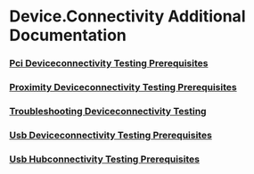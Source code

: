 # Device.Connectivity Additional Documentation
### [Pci Deviceconnectivity Testing Prerequisites](testref/pci-deviceconnectivity-testing-prerequisites.md.md)
### [Proximity Deviceconnectivity Testing Prerequisites](testref/proximity-deviceconnectivity-testing-prerequisites.md.md)
### [Troubleshooting Deviceconnectivity Testing](testref/troubleshooting-deviceconnectivity-testing.md.md)
### [Usb Deviceconnectivity Testing Prerequisites](testref/usb-deviceconnectivity-testing-prerequisites.md.md)
### [Usb Hubconnectivity Testing Prerequisites](testref/usb-hubconnectivity-testing-prerequisites.md.md)
